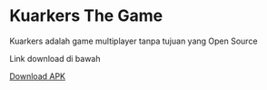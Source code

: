 # Kuarkers The Game

Kuarkers adalah game multiplayer tanpa tujuan yang Open Source

Link download di bawah

[Download APK](https://github.com/Riizlaah/kuarkers-g/releases/beta1.0/Kuarkers-beta2.0)
